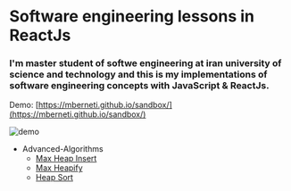 


# Software engineering lessons in ReactJs
### I'm master student of softwe engineering at iran university of science and technology and this is my implementations of software engineering concepts with JavaScript & ReactJs.  
Demo: [https://mberneti.github.io/sandbox/](https://mberneti.github.io/sandbox/)

![demo](https://mberneti.github.io/sandbox/content/images/demo.PNG)

* Advanced-Algorithms
  * [Max Heap Insert](https://mberneti.github.io/sandbox/#/Advanced-Algorithms/Max-Heap-Insert)
  * [Max Heapify](https://mberneti.github.io/sandbox/#/Advanced-Algorithms/Max-Heapify)
  * [Heap Sort](https://mberneti.github.io/sandbox/#/Advanced-Algorithms/Heap-Sort)